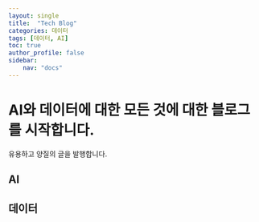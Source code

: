 ```yaml
---
layout: single
title:  "Tech Blog"
categories: 데이터
tags: [데이터, AI]
toc: true
author_profile: false
sidebar: 
    nav: "docs"
---
```


# AI와 데이터에 대한 모든 것에 대한 블로그를 시작합니다.

유용하고 양질의 글을 발행합니다. 





## AI



## 데이터
